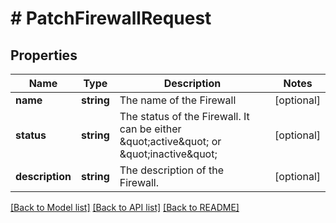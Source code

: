 # # PatchFirewallRequest

## Properties

Name | Type | Description | Notes
------------ | ------------- | ------------- | -------------
**name** | **string** | The name of the Firewall | [optional]
**status** | **string** | The status of the Firewall. It can be either \&quot;active\&quot; or \&quot;inactive\&quot; | [optional]
**description** | **string** | The description of the Firewall. | [optional]

[[Back to Model list]](../../README.md#models) [[Back to API list]](../../README.md#endpoints) [[Back to README]](../../README.md)
